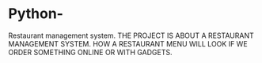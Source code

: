 # Python-
Restaurant management system. THE PROJECT IS ABOUT A RESTAURANT MANAGEMENT SYSTEM. HOW A RESTAURANT MENU WILL LOOK IF WE ORDER SOMETHING ONLINE OR WITH GADGETS.

